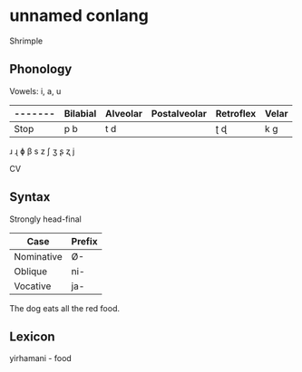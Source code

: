 # unnamed conlang

Shrimple

## Phonology

Vowels: i, a, u

|-------| Bilabial | Alveolar | Postalveolar | Retroflex | Velar |
|-------|----------|----------|--------------|-----------|-------|
| Stop  | p b      | t d      |              | ʈ ɖ       | k g   |

ɹ ɻ
ɸ β s z ʃ ʒ ʂ ʐ
j

CV

## Syntax

Strongly head-final

| Case       | Prefix |
|------------|--------|
| Nominative | Ø-     |
| Oblique    | ni-    |
| Vocative   | ja-    |

The dog eats all the red food.

## Lexicon

yirhamani - food
